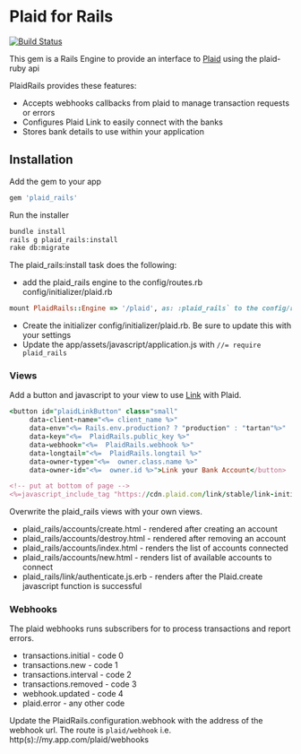 # Plaid for Rails

[![Build Status](https://travis-ci.org/9kSoftware/plaid_rails.svg?branch=master)](https://travis-ci.org/9kSoftware/plaid_rails)

This gem is a Rails Engine to provide an interface to [Plaid](http://plaid.com) using the plaid-ruby api

PlaidRails provides these features:

* Accepts webhooks callbacks from plaid to manage transaction requests or errors
* Configures Plaid Link to easily connect with the banks
* Stores bank details to use within your application

## Installation

Add the gem to your app

```ruby
gem 'plaid_rails'
```

Run the installer
```bash
bundle install
rails g plaid_rails:install
rake db:migrate
```

The plaid_rails:install task does the following:

* add the plaid_rails engine to the config/routes.rb 
config/initializer/plaid.rb
```ruby
mount PlaidRails::Engine => '/plaid', as: :plaid_rails` to the config/routes.rb
```
* Create the initializer config/initializer/plaid.rb.  Be sure to update this with your settings
* Update the app/assets/javascript/application.js with `//= require plaid_rails`


### Views

Add a button and javascript to your view to use [Link](https://plaid.com/docs/#link) with Plaid.

```ruby
<button id="plaidLinkButton" class="small"
     data-client-name="<%= client_name %>"
     data-env="<%= Rails.env.production? ? "production" : "tartan"%>"
     data-key="<%=  PlaidRails.public_key %>"
     data-webhook="<%=  PlaidRails.webhook %>"
     data-longtail="<%=  PlaidRails.longtail %>"
     data-owner-type="<%=  owner.class.name %>"
     data-owner-id="<%=  owner.id %>">Link your Bank Account</button>

<!-- put at bottom of page -->
<%=javascript_include_tag "https://cdn.plaid.com/link/stable/link-initialize.js" %>
```

Overwrite the plaid_rails views with your own views.
* plaid_rails/accounts/create.html - rendered after creating an account
* plaid_rails/accounts/destroy.html - rendered after removing an account
* plaid_rails/accounts/index.html - renders the list of accounts connected
* plaid_rails/accounts/new.html - renders list of available accounts to connect
* plaid_rails/link/authenticate.js.erb - renders after the Plaid.create javascript function is successful

### Webhooks
The plaid webhooks runs subscribers for to process transactions and report errors.  

* transactions.initial - code 0
* transactions.new - code 1
* transactions.interval - code 2
* transactions.removed - code 3
* webhook.updated - code 4
* plaid.error - any other code

Update the PlaidRails.configuration.webhook with  the address of the webhook url.  The route is `plaid/webhook`
i.e. http(s)://my.app.com/plaid/webhooks 
